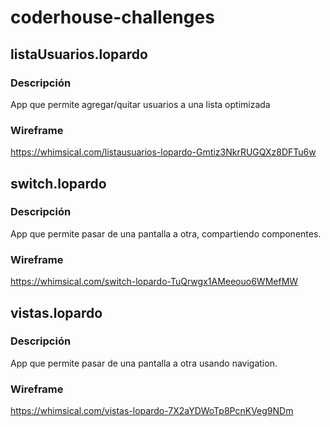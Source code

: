 # coderhouse-challenges
## listaUsuarios.lopardo
### Descripción
App que permite agregar/quitar usuarios a una lista optimizada
### Wireframe
https://whimsical.com/listausuarios-lopardo-Gmtiz3NkrRUGQXz8DFTu6w

## switch.lopardo
### Descripción
App que permite pasar de una pantalla a otra, compartiendo componentes.
### Wireframe
https://whimsical.com/switch-lopardo-TuQrwgx1AMeeouo6WMefMW

## vistas.lopardo
### Descripción
App que permite pasar de una pantalla a otra usando navigation.
### Wireframe
https://whimsical.com/vistas-lopardo-7X2aYDWoTp8PcnKVeg9NDm
